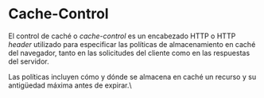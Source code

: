 # Cache-Control

El control de caché o _cache-control_ es un encabezado HTTP o HTTP _header_ utilizado para especificar las políticas de almacenamiento en caché del navegador, tanto en las solicitudes del cliente como en las respuestas del servidor.

Las políticas incluyen cómo y dónde se almacena en caché un recurso y su antigüedad máxima antes de expirar.\
